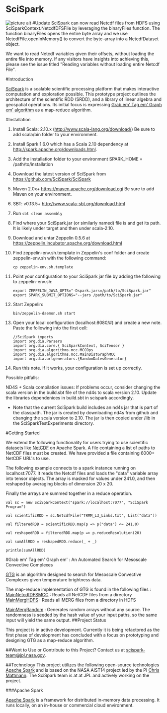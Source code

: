 SciSpark
====

![picture alt](http://image.slidesharecdn.com/jljkdhlxtlgwcyboil6n-signature-c9af2d5a7f730d5a4779821a7bd1f0333657fd7c0430ac7965a5576c08924b8a-poli-150624001008-lva1-app6891/95/spark-at-nasajplchris-mattmann-nasajpl-29-638.jpg?cb=1435104721)
#Update
SciSpark can now read Netcdf files from HDFS using SciSparkContext.NetcdfDFSFile by leveraging the binaryFiles function.
The function binaryFiles opens the entire byte array and we use NetcdfFile.openInMemory() to convert the byte-array into a NetcdfDataset object. 

We want to read Netcdf variables given their offsets, without loading the entire file into memory. 
If any visitors have insights into achieving this, please see the issue titled 
"Reading variables without loading entire Netcdf File".

#Introduction

[SciSpark](http://esto.nasa.gov/forum/estf2015/presentations/Mattmann_S1P8_ESTF2015.pdf) is a scalable scientific processing platform that makes interactive computation and exploration possible. This prototype project outlines the architecture of the scientific RDD (SRDD), and a library of linear algebra and geospatial operations. Its initial focus is expressing [Grab em' Tag em' Graph em' algorithm](https://github.com/kwhitehall/grab-tag-graph) as a map-reduce algorithm. 

#Installation

1. Install Scala: 2.10.x (http://www.scala-lang.org/download/) Be sure to add scala/bin folder to your environment.
2. Install Spark 1.6.0 which has a Scala 2.10 dependency at http://spark.apache.org/downloads.html.
3. Add the installation folder to your environment SPARK_HOME = /path/to/installation
4. Download the latest version of SciSpark from https://github.com/SciSpark/SciSpark
5. Maven 2.0x+ https://maven.apache.org/download.cgi Be sure to add Maven on your environment.
6. SBT: v0.13.5+ http://www.scala-sbt.org/download.html
7. Run ```sbt clean assembly```
8. Find where your SciSpark.jar (or similarly named) file is and get its path. It is likely under target and then under scala-2.10.
9. Download and untar Zeppelin 0.5.6 at https://zeppelin.incubator.apache.org/download.html
10. Find zeppelin-env.sh.template in Zeppelin's conf folder and create zeppelin-env.sh with the following command:

    ```
    cp zeppelin-env.sh.template
    ```

11. Point your configuration to your SciSpark jar file by adding the following to zeppelin-env.sh:

    ```
    export ZEPPELIN_JAVA_OPTS="-Dspark.jars=/path/to/SciSpark.jar"
    export SPARK_SUBMIT_OPTIONS="--jars /path/to/SciSpark.jar"
    ```

12. Start Zeppelin:

    ```
    bin/zeppelin-daemon.sh start
    ```

13. Open your local configuration (localhost:8080/#) and create a new note. Paste the following into the first cell:

    ```
    //SciSpark imports
    import org.dia.Parsers
    import org.dia.core.{ SciSparkContext, SciTensor }
    import org.dia.algorithms.mcc.MCCOps
    import org.dia.algorithms.mcc.MainDistGraphMCC
    import org.dia.urlgenerators.{RandomDatesGenerator}
    ```

14. Run this note. If it works, your configuration is set up correctly.

Possible pitfalls:

ND4S + Scala compilation issues: If problems occur, consider changing the scala version in the build.sbt file of the nd4s to scala version 2.10. Update the libraries dependenices in build.sbt in scispark accordingly. 
* Note that the current SciSpark build includes an nd4s jar that is part of the classpath. 
The jar is created by downloading nd4s from github and cbanging the scala version to 2.10. The jar is then copied
under /lib in the SciSparkTestExperiments directory. 

#Getting Started

We extend the following functionality for users trying to use scientific datasets
like [NetCDF](http://www.unidata.ucar.edu/software/netcdf/) on Apache Spark.
A file containing a list of paths to NetCDF files must be created.
We have provided a file containing 6000+ NetCDF URL's to use.

The following example connects to a spark instance running on localhost:7077.
It reads the Netcdf files and loads the "data" variable array into tensor objects.
The array is masked for values under 241.0, and then reshaped by averaging blocks of dimension 20 x 20.

Finally the arrays are summed together in a reduce operation.


```
val sc = new SciSparkContext("spark://localhost:7077", "SciSpark Program") 
```
```
val scientificRDD = sc.NetcdfFile("TRMM_L3_Links.txt", List("data")) 
```
```
val filteredRDD = scientificRDD.map(p => p("data") <= 241.0) 
```
```
val reshapedRDD = filteredRDD.map(p => p.reduceResolution(20) 
```
```
val sumAllRDD = reshapedRDD.reduce(_ + _) 
```
```
println(sumAllRDD)
```

#Grab em' Tag em' Graph em' : An Automated Search for Mesoscale Convective Complexes

[GTG](http://static1.squarespace.com/static/538b31b5e4b02d5bb7053eba/t/53ea7f48e4b00015c3fcc5d3/1407876936029/KDW_ThesisFinal.pdf) is an algorithm designed to search for Mesoscale Convective Complexes given temperature brightness data.
 
 The map-reduce implementation of GTG is found in the following files : 
 [MainNetcdfDFSMCC](https://github.com/rahulpalamuttam/SciSparkTestExperiments/blob/master/src/main/scala/org/dia/algorithms/mcc/MainNetcdfDFSMCC.scala) : Reads all NetCDF files from a directory 
 [MainMergHDFS](https://github.com/rahulpalamuttam/SciSparkTestExperiments/blob/master/src/main/scala/org/dia/algorithms/mcc/MainMergHDFS.scala) : Reads all MERG files from a directory in HDFS
 
 [MainMergRandom](https://github.com/rahulpalamuttam/SciSparkTestExperiments/blob/master/src/main/scala/org/dia/algorithms/mcc/MainMergRandom.scala)  : Generates random arrays without any source. The randomness is seeded by the hash value of your input paths, so the same input will yield the same output.
##Project Status

This project is in active development.
Currently it is being refactored as the first phase of development has concluded
with a focus on prototyping and designing GTG as a map-reduce algorithm.

##Want to Use or Contribute to this Project?
Contact us at [scispark-team@jpl.nasa.gov](mailto:scispark-team@jpl.nasa.gov).

##Technology
This project utilizes the following open-source technologies [Apache Spark][Spark] and is based on the NASA AIST14 project led by the PI [Chris Mattmann](http://github.com/chrismattmann/). The SciSpark team is at at JPL and actively working on the project.

###Apache Spark

[Apache Spark][Spark] is a framework for distributed in-memory data processing. It runs locally, on an in-house or commercial cloud environment.

[Spark]: https://spark.apache.org/
